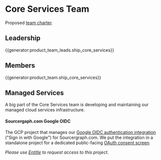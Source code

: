 # Core Services Team

Proposed [team charter](https://docs.google.com/document/d/1fBUQ0oM5yncXX6nLL0paUsCsM5DdNFIMsVCdsAc8jgE/edit#heading=h.9gynem1vq4vu).

## Leadership

{{generator:product_team_leads.ship_core_services}}

## Members

{{generator:product_team.ship_core_services}}

## Managed Services

A big part of the Core Services team is developing and maintaining our managed cloud services infrastructure.

#### Sourcergaph.com Google OIDC

The GCP project that manages our [Google OIDC authentication integration](https://console.cloud.google.com/apis/credentials/oauthclient/394401733494-3ekkk0qr3qvg7b3l1imqcgsh3ej710eq.apps.googleusercontent.com?project=sourcegraph-com-ggl-oidc) ("Sign in with Google") for Sourcergraph.com. We put the integration in a standalone project for a dedicated public-facing [OAuth consent screen](https://console.cloud.google.com/apis/credentials/consent?project=sourcegraph-com-ggl-oidc).

_Please use [Entitle](https://app.entitle.io/request?targetType=resource&duration=10800&justification=Add%20your%20justifications%20here&integrationId=134476cb-0bd6-4c6d-a89f-e1550988bdd7&resourceId=9434ed31-8a2a-425d-a9e7-899b257f3ddf&roleId=5ba5e5cf-53d2-496b-8d25-52b8fc92e637&grantMethodId=5ba5e5cf-53d2-496b-8d25-52b8fc92e637) to request access to this project._

